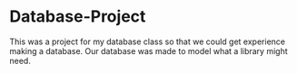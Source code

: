 # Database-Project
This was a project for my database class so that we could get experience making a database. Our database was made to model what a library might need.
